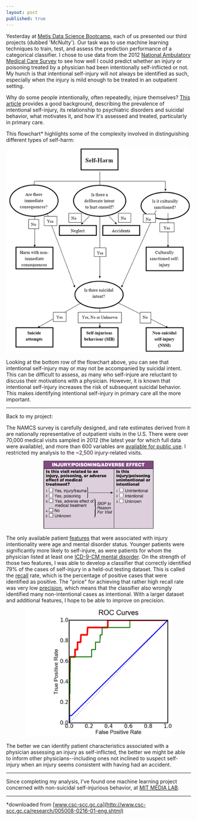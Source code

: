 ```yaml
---
layout: post
published: true
---
```


<style type="text/css">

.box
{
  border-width: 2px;
  border-color: #000000;
  border-style: solid;
  padding:1px;
  margin-left: auto;
  margin-right: auto;
}

.center-text
{
  text-align:center;
  margin-left: auto;
  margin-right: auto;
  width: 200;
}

.smallpic1
{
  height: 20px;
  width: 20px;
  margin-left: auto;
  margin-right: auto;
}

.medpic1
{
  height: 200px;
  margin-left: auto;
  margin-right: auto;
}

.center {
  display: inline-block;
  text-align: center;
  width: 100px;
}

.centerImage
{
text-align:center;
display:block;
}

</style>




Yesterday at [Metis Data Science Bootcamp](http://www.thisismetis.com/data-science-bootcamps), each of us presented our third projects (dubbed 'McNulty'). Our task was to use machine learning techniques to train, test, and assess the prediction performance of a categorical classifier. I chose to use data from the 2012 [National Ambulatory Medical Care Survey](http://www.cdc.gov/nchs/ahcd/index.htm) to see how well I could predict whether an injury or poisoning treated by a physician had been intentionally self-inflicted or not. My hunch is that intentional self-injury will not always be identified as such, especially when the injury is mild enough to be treated in an outpatient setting. 

Why do some people intentionally, often repeatedly, injure themselves? [This article](240.full.pdf) provides a good background, describing the prevalence of intentional self-injury, its relationship to psychiatric disorders and suicidal behavior, what motivates it, and how it's assessed and treated, particularly in primary care. 

This flowchart* highlights some of the complexity involved in distinguishing different types of self-harm: 

<center><img src="../images/self-harm/005008-0216-01-eng_clip_image006.gif" alt="" width="500"></center>

Looking at the bottom row of the flowchart above, you can see that intentional self-injury may or may not be accompanied by suicidal intent. This can be difficult to assess, as many who self-injure are reluctant to discuss their motivations with a physician. However, it is known that intentional self-injury increases the risk of subsequent suicidal behavior. This makes identifying intentional self-injury in primary care all the more important.

***

Back to my project:

The NAMCS survey is carefully designed, and rate estimates derived from it are nationally representative of outpatient visits in the U.S. There were over 70,000 medical visits sampled in 2012 (the latest year for which full data were available), and more than 600 variables are [available for public use](http://www.cdc.gov/nchs/ahcd/ahcd_questionnaires.htm). I restricted my analysis to the ~2,500 injury-related visits. 

<center><img src="../images/self-harm/injury_question.png" alt="" width="300"></center>

The only available patient [features](https://en.wikipedia.org/wiki/Feature_(machine_learning)) that were associated with injury intentionality were age and mental disorder status. Younger patients were significantly more likely to self-injure, as were patients for whom the physician listed at least one [ICD-9-CM mental disorder](https://en.wikipedia.org/wiki/List_of_ICD-9_codes_290%E2%80%93319:_mental_disorders). On the strength of those two features, I was able to develop a classifier that correctly identified 79% of the cases of self-injury in a held-out testing dataset. This is called the [recall](https://en.wikipedia.org/wiki/Precision_and_recall#Recall) rate, which is the percentage of positive cases that were identified as positive. The "price" for achieving that rather high recall rate was very low [precision](https://en.wikipedia.org/wiki/Precision_and_recall#Precision), which means that the classifier also wrongly identified many non-intentional cases as intentional. With a larger dataset and additional features, I hope to be able to improve on precision. 

<center><img src="../images/self-harm/poc.png" alt="" width="400"></center>



The better we can identify patient characteristics associated with a physician assessing an injury as self-inflicted, the better we might be able to inform other physicians--including ones not inclined to suspect self-injury when an injury seems consistent with having had an accident. 

***

Since completing my analysis, I've found one machine learning project concerned with non-suicidal self-injurious behavior, at [MIT MEDIA LAB](https://www.media.mit.edu/research/groups/1447/valinor-mathematical-models-understand-and-predict-self-harm
). 

***

*downloaded from  [www.csc-scc.gc.ca](http://www.csc-scc.gc.ca/research/005008-0216-01-eng.shtml) 









